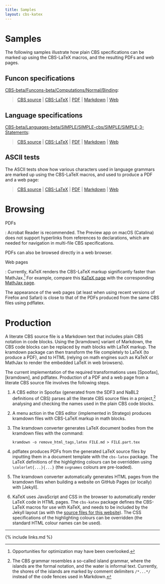 ```yaml
---
title: Samples
layout: cbs-katex
---
```


# Samples

The following samples illustrate how plain CBS specifications can be marked up
using the CBS-LaTeX macros, and the resulting PDFs and web pages.

## Funcon specifications

[CBS-beta/Funcons-beta/Computations/Normal/Binding](https://plancomps.github.io/CBS-beta/docs/Funcons-beta/Computations/Normal/Binding):

> [CBS source](cbs/Binding.cbs.txt) \|
  [CBS-LaTeX](latex/Binding/Binding.part.tex.html) \|
  [PDF](latex/Binding/Binding.pdf) \|
  [Markdown](kramdown/Binding.md.html) \|
  [Web](katex/Binding)

## Language specifications

[CBS-beta/Languages-beta/SIMPLE/SIMPLE-cbs/SIMPLE/SIMPLE-3-Statements](https://plancomps.github.io/CBS-beta/docs/Languages-beta/SIMPLE/SIMPLE-cbs/SIMPLE/SIMPLE-3-Statements):

> [CBS source](cbs/SIMPLE-3-Statements.cbs.txt) \|
  [CBS-LaTeX](latex/SIMPLE-3-Statements/SIMPLE-3-Statements.part.tex.html) \|
  [PDF](latex/SIMPLE-3-Statements/SIMPLE-3-Statements.pdf) \|
  [Markdown](kramdown/SIMPLE-3-Statements.md.html) \|
  [Web](katex/SIMPLE-3-Statements)

## ASCII tests

The ASCII tests show how various characters used in language grammars are marked up
using the CBS-LaTeX macros, and used to produce a PDF and a web page:

> [CBS source](cbs/TEST-Start.cbs.txt)  \|
  [CBS-LaTeX](latex/TEST-Start/TEST-Start.part.tex.html) \|
  [PDF](latex/TEST-Start/TEST-Start.pdf) \|
  [Markdown](kramdown/TEST-Start.md.html) \|
  [Web](katex/TEST-Start) 

# Browsing

PDFs

: Acrobat Reader is recommended. The Preview app on macOS (Catalina) does not support hyperlinks from references to declarations, which are needed for navigation in multi-file CBS specifications.

  PDFs can also be browsed directly in a web browser.

Web pages

: Currently, KaTeX renders the CBS-LaTeX markup significantly faster than MathJax.[^caveat]
  For example, compare this [KaTeX page](katex/SIMPLE-3-Statements) with the corresponding
  [MathJax page](mathjax3/SIMPLE-3-Statements).

  The appearance of the web pages (at least when using recent versions of Firefox and Safari) is close to that of the PDFs produced from the same CBS files using pdflatex.

# Production

A literate CBS source file is a Markdown text that includes plain CBS notation in code blocks.
Using the [kramdown] variant of Markdown, the CBS code blocks can be replaced by math blocks with LaTeX markup.
The kramdown package can then transform the file completely to LaTeX (to produce a PDF),
and to HTML (relying on math engines such as KaTeX or MathJax to render the embedded LaTeX in web browsers).

The current implementation of the required transformations uses [Spoofax], [kramdown], and pdflatex.
Production of a PDF and a web page from a literate CBS source file involves the following steps.

1. A CBS editor in Spoofax (generated from the SDF3 and NaBL2 definitions of CBS) parses all the literate CBS source files in a project,[^island] analysing and checking the names used in the plain CBS code blocks.
   
2. A menu action in the CBS editor (implemented in Stratego) produces kramdown files with CBS-LaTeX markup in math blocks.

3. The kramdown converter generates LaTeX document bodies from the kramdown files with the command:
   ```
   kramdown -o remove_html_tags,latex FILE.md > FILE.part.tex
   ```

4. pdflatex produces PDFs from the generated LaTeX source files by inputting them in a document template with the `cbs-latex` package.
   The LaTeX definitions of the highlighting colours can be overridden using `\colorlet{...}{...}` (the `svgnames` colours are pre-loaded).

5. The kramdown converter automatically generates HTML pages from the kramdown files when building a website on GitHub Pages (or locally) with [Jekyll].

6. KaTeX uses JavaScript and CSS in the browser to automatically render LaTeX code in HTML pages.
   The `cbs-katex` package defines the CBS-LaTeX macros for use with KaTeX,
   and needs to be included by the Jekyll layout
   (as with the [source files for this website](https://github.com/plancomps/cbs-latex)).
   The CSS specifications of the highlighting colours can be overridden (the standard HTML colour names can be used).

----
   
[^caveat]:
    Opportunities for optimization may have been overlooked.

[^island]:
    The CBS grammar resembles a so-called island grammar, where the islands are the formal notation, and the water is informal text.
    Currently, the shores of the islands are marked by comment delimiters `/*...*/` instead of the code fences used in Markdown.

{% include links.md %}
